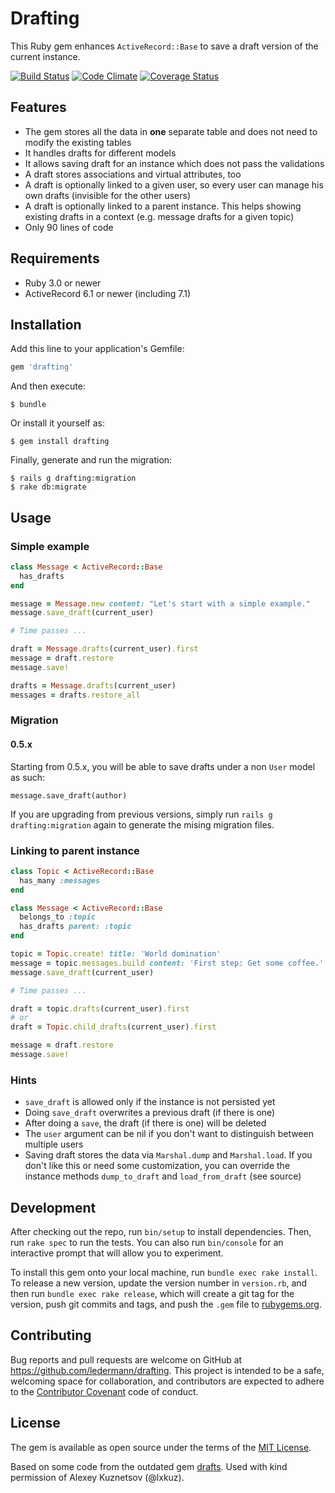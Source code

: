 # Drafting

This Ruby gem enhances `ActiveRecord::Base` to save a draft version of the current instance.

[![Build Status](https://github.com/ledermann/drafting/actions/workflows/main.yml/badge.svg)](https://github.com/ledermann/drafting/actions)
[![Code Climate](https://codeclimate.com/github/ledermann/drafting/badges/gpa.svg)](https://codeclimate.com/github/ledermann/drafting)
[![Coverage Status](https://coveralls.io/repos/ledermann/drafting/badge.svg?branch=master)](https://coveralls.io/r/ledermann/drafting?branch=master)

## Features

* The gem stores all the data in **one** separate table and does not need to modify the existing tables
* It handles drafts for different models
* It allows saving draft for an instance which does not pass the validations
* A draft stores associations and virtual attributes, too
* A draft is optionally linked to a given user, so every user can manage his own drafts (invisible for the other users)
* A draft is optionally linked to a parent instance. This helps showing existing drafts in a context (e.g. message drafts for a given topic)
* Only 90 lines of code

## Requirements

- Ruby 3.0 or newer
- ActiveRecord 6.1 or newer (including 7.1)

## Installation

Add this line to your application's Gemfile:

```ruby
gem 'drafting'
```

And then execute:

    $ bundle

Or install it yourself as:

    $ gem install drafting

Finally, generate and run the migration:

    $ rails g drafting:migration
    $ rake db:migrate


## Usage

### Simple example

```ruby
class Message < ActiveRecord::Base
  has_drafts
end

message = Message.new content: "Let's start with a simple example."
message.save_draft(current_user)

# Time passes ...

draft = Message.drafts(current_user).first
message = draft.restore
message.save!

drafts = Message.drafts(current_user)
messages = drafts.restore_all
```

### Migration

#### 0.5.x

Starting from 0.5.x, you will be able to save drafts under a non `User` model as such:
```
message.save_draft(author)
```

If you are upgrading from previous versions, simply run `rails g drafting:migration` again to generate the mising migration files.

### Linking to parent instance

```ruby
class Topic < ActiveRecord::Base
  has_many :messages
end

class Message < ActiveRecord::Base
  belongs_to :topic
  has_drafts parent: :topic
end

topic = Topic.create! title: 'World domination'
message = topic.messages.build content: 'First step: Get some coffee.'
message.save_draft(current_user)

# Time passes ...

draft = topic.drafts(current_user).first
# or
draft = Topic.child_drafts(current_user).first

message = draft.restore
message.save!
```

### Hints

* `save_draft` is allowed only if the instance is not persisted yet
* Doing `save_draft` overwrites a previous draft (if there is one)
* After doing a `save`, the draft (if there is one) will be deleted
* The `user` argument can be nil if you don't want to distinguish between multiple users
* Saving draft stores the data via `Marshal.dump` and `Marshal.load`. If you don't like this or need some customization, you can override the instance methods `dump_to_draft` and `load_from_draft` (see source)

## Development

After checking out the repo, run `bin/setup` to install dependencies. Then, run `rake spec` to run the tests. You can also run `bin/console` for an interactive prompt that will allow you to experiment.

To install this gem onto your local machine, run `bundle exec rake install`. To release a new version, update the version number in `version.rb`, and then run `bundle exec rake release`, which will create a git tag for the version, push git commits and tags, and push the `.gem` file to [rubygems.org](https://rubygems.org).


## Contributing

Bug reports and pull requests are welcome on GitHub at https://github.com/ledermann/drafting. This project is intended to be a safe, welcoming space for collaboration, and contributors are expected to adhere to the [Contributor Covenant](https://contributor-covenant.org) code of conduct.


## License

The gem is available as open source under the terms of the [MIT License](http://opensource.org/licenses/MIT).

Based on some code from the outdated gem [drafts](https://rubygems.org/gems/drafts). Used with kind permission of Alexey Kuznetsov (@lxkuz).
